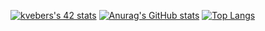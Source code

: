 [![kvebers's 42 stats](https://badge42.vercel.app/api/v2/clhazlfy3003508mmh53tnkrc/stats?cursusId=21&coalitionId=158)](https://github.com/JaeSeoKim/badge42) [![Anurag's GitHub stats](https://github-readme-stats.vercel.app/api?username=kvebers)](https://github.com/kvebers/github-readme-stats) [![Top Langs](https://github-readme-stats.vercel.app/api/top-langs/?username=kvebers)](https://github.com/kvebers/github-readme-stats)
